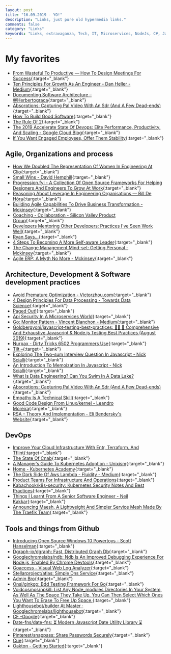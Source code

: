 ```yaml
---
layout: post
title: "16.09.2019 - YO!"
description: "Links, just pure old hypermedia links."
comments: false
category: "Links"
keywords: "Links, extravaganza, Tech, IT, Microservices, NodeJs, C#, Javascript, Solution architecture"
---
```

<!-- markdownlint-disable MD033 MD020-->
# My favorites<a name="favorites"></a>

- [From Wasteful To Productive — How To Design Meetings For Success](https://blog.gitprime.com/how-to-design-meetings-for-success/){:target="_blank"}
- [Ten Principles For Growth As An Engineer - Dan Heller - Medium](https://medium.com/@daniel.heller/ten-principles-for-growth-69015e08c35b){:target="_blank"}
- [Documenting Software Architecture – @Herbertograca](https://herbertograca.com/2019/08/12/documenting-software-architecture/){:target="_blank"}
- [Absorptions: Capturing Pal Video With An Sdr (And A Few Dead-ends)](http://www.windytan.com/2019/08/capturing-pal-video-with-sdr-and-few.html){:target="_blank"}
- [How To Build Good Software](https://www.csc.gov.sg/articles/how-to-build-good-software){:target="_blank"}
- [The Rule Of 2](https://chromium.googlesource.com/chromium/src/+/master/docs/security/rule-of-2.md){:target="_blank"}
- [The 2019 Accelerate State Of Devops: Elite Performance, Productivity, And Scaling - Google Cloud Blog](https://cloud.google.com/blog/products/devops-sre/the-2019-accelerate-state-of-devops-elite-performance-productivity-and-scaling){:target="_blank"}
- [If You Want Engaged Employees, Offer Them Stability](https://hbr.org/2019/08/if-you-want-engaged-employees-offer-them-stability?referral=03759&cm_vc=rr_item_page.bottom&__s=wakwmyepmhismx8ehtnp){:target="_blank"}

## Agile, Organizations and process<a name="agile"></a>

- [How We Doubled The Representation Of Women In Engineering At Clio](https://labs.clio.com/how-we-doubled-the-representation-of-women-in-engineering-at-clio-2d9a4a1a0282){:target="_blank"}
- [Small Wins - David Hemphill](https://davidhemphill.com/small-wins){:target="_blank"}
- [Progression.fyi - A Collection Of Open Source Frameworks For Helping Designers And Engineers To Grow At Work](https://www.progression.fyi/){:target="_blank"}
- [Reasoning About Leverage In Engineering Organisations — Bill De Hóra](https://dehora.net/journal/leverage-in-engineering-organisations){:target="_blank"}
- [Building Agile Capabilities To Drive Business Transformation - Mckinsey](https://www.mckinsey.com/business-functions/organization/our-insights/building-agile-capabilities-the-fuel-to-power-your-agile-body?cid=other-eml-alt-mip-mck&hlkid=70bc531465074d489e1e3d9661fef442&hctky=11526138&hdpid=d762b7af-2a6b-43c0-989b-454fdf7b7c2a){:target="_blank"}
- [Coaching - Collaboration - Silicon Valley Product Group](https://svpg.com/coaching-collaboration/){:target="_blank"}
- [Developers Mentoring Other Developers: Practices I've Seen Work Well](https://blog.pragmaticengineer.com/developers-mentoring-other-developers/){:target="_blank"}
- [Ryan Says…](https://blog.gitprime.com/investing-in-career-growth-team-development-advice-from-3-engineering-leaders/){:target="_blank"}
- [4 Steps To Becoming A More Self-aware Leader](https://insight.kellogg.northwestern.edu/article/4-steps-more-self-aware-leader?__s=wakwmyepmhismx8ehtnp){:target="_blank"}
- [The Change Management Mind-set: Getting Personal - Mckinsey](https://www.mckinsey.com/business-functions/organization/our-insights/getting-personal-about-change?__s=wakwmyepmhismx8ehtnp){:target="_blank"}
- [Agile ERP: A Myth No More - Mckinsey](https://www.mckinsey.com/business-functions/digital-mckinsey/our-insights/agile-in-enterprise-resource-planning-a-myth-no-more?cid=other-eml-alt-mip-mck&hlkid=89abc8d5c9bc4d59ae6c824a0dc3aad3&hctky=11526138&hdpid=a3efdb3f-bcab-4d45-b4d6-df12b31f9bea){:target="_blank"}

## Architecture, Development & Software development practices <a name="development"></a>

- [Avoid Premature Optimization - Victorzhou.com](https://victorzhou.com/blog/avoid-premature-optimization/){:target="_blank"}
- [4 Design Principles For Data Processing - Towards Data Science](https://towardsdatascience.com/4-design-principles-for-data-processing-964d6a45cb7c){:target="_blank"}
- [Paged Out!](https://pagedout.institute/){:target="_blank"}
- [Api Security In A Microservices World](https://www.slideshare.net/42crunch/api-security-in-a-microservices-world?_hsenc=p2ANqtz-8os4znEaAL8E2-8Qfp5p63pNlhv8BCBwogzZcsll5wM7--OaD1seCoe_NfOtiGArGTBG-taXvAEmeK8XAf32jZiQF0HQ&_hsmi=75708028){:target="_blank"}
- [Go: Monitor Pattern - Vincent Blanchon - Medium](https://medium.com/@blanchon.vincent/go-monitor-pattern-9decd26fb28){:target="_blank"}
- [Goldbergyoni/javascript-testing-best-practices: 📗🌐 🚢 Comprehensive And Exhaustive Javascript & Node.js Testing Best Practices (August 2019)](https://github.com/goldbergyoni/javascript-testing-best-practices){:target="_blank"}
- [Nurpax - Dirty Tricks 6502 Programmers Use](https://nurpax.github.io/posts/2019-08-18-dirty-tricks-6502-programmers-use.html){:target="_blank"}
- [Tilt –](https://www.kartar.net/2019/08/tilt/){:target="_blank"}
- [Exploring The Two-sum Interview Question In Javascript - Nick Scialli](https://nick.scialli.me/exploring-the-two-sum-interview-question-in-javascript/){:target="_blank"}
- [An Introduction To Memoization In Javascript - Nick Scialli](https://nick.scialli.me/an-introduction-to-memoization-in-javascript/){:target="_blank"}
- [What Is Data Engineering? Can You Swim In A Data Lake?](https://engineering.gusto.com/what-is-data-engineering/){:target="_blank"}
- [Absorptions: Capturing Pal Video With An Sdr (And A Few Dead-ends)](http://www.windytan.com/2019/08/capturing-pal-video-with-sdr-and-few.html){:target="_blank"}
- [Empathy Is A Technical Skill](https://www.infoq.com/articles/empathy-technical-skill/){:target="_blank"}
- [Good Code Design From Linux/kernel - Leandro Moreira](https://leandromoreira.com.br/2019/08/02/linux-ffmpeg-source-internals-a-good-software-design/){:target="_blank"}
- [RSA - Theory And Implementation - Eli Bendersky's Website](https://eli.thegreenplace.net/2019/rsa-theory-and-implementation/){:target="_blank"}

## DevOps<a name="devops"></a>

- [Improve Your Cloud Infrastructure With Entr, Terraform, And Tflint](https://spin.atomicobject.com/2019/09/03/cloud-infrastructure-entr/?ck_subscriber_id=512833929){:target="_blank"}
- [The State Of Cnab](https://deislabs.io/posts/state-of-cnab-part-1/){:target="_blank"}
- [A Manager’s Guide To Kubernetes Adoption - Unixism](https://unixism.net/2019/08/a-managers-guide-to-kubernetes-adoption/){:target="_blank"}
- [Home - Kubernetes Academy](https://kubernetes.academy/){:target="_blank"}
- [The Dark Side Of Aws Lambda - Fluidity - Medium](https://medium.com/fluidity/the-dark-side-of-aws-lambda-5c9f620b7dd2){:target="_blank"}
- [Product Teams For Infrastructure And Operations](https://go.forrester.com/blogs/product-thinking-not-just-for-developers/){:target="_blank"}
- [Kabachook/k8s-security: Kubernetes Security Notes And Best Practices](https://github.com/kabachook/k8s-security){:target="_blank"}
- [Things I Learnt From A Senior Software Engineer - Neil Kakkar](https://neilkakkar.com/things-I-learnt-from-a-senior-dev.html){:target="_blank"}
- [Announcing Maesh, A Lightweight And Simpler Service Mesh Made By The Traefik Team](https://blog.containo.us/announcing-maesh-a-lightweight-and-simpler-service-mesh-made-by-the-traefik-team-cb866edc6f29){:target="_blank"}

## Tools and things from Github <a name="tools"></a>

- [Introducing Open Source Windows 10 Powertoys - Scott Hanselman](https://www.hanselman.com/blog/IntroducingOpenSourceWindows10PowerToys.aspx){:target="_blank"}
- [Dgraph-io/dgraph: Fast, Distributed Graph Db](https://github.com/dgraph-io/dgraph){:target="_blank"}
- [Googlechromelabs/ndb: Ndb Is An Improved Debugging Experience For Node.js, Enabled By Chrome Devtools](https://github.com/GoogleChromeLabs/ndb){:target="_blank"}
- [Goaccess - Visual Web Log Analyzer](https://goaccess.io/){:target="_blank"}
- [Stellarproject/atlas: Simple Dns Service](https://github.com/stellarproject/atlas){:target="_blank"}
- [Admin Bro](https://softwarebrothers.github.io/admin-bro-dev/){:target="_blank"}
- [Onsi/ginkgo: Bdd Testing Framework For Go](https://github.com/onsi/ginkgo){:target="_blank"}
- [Voidcosmos/npkill: List Any Node_modules Directories In Your System, As Well As The Space They Take Up. You Can Then Select Which Ones You Want To Erase To Free Up Space.](https://github.com/voidcosmos/npkill){:target="_blank"}
- [Lighthousebot/builder At Master · Googlechromelabs/lighthousebot](https://github.com/GoogleChromeLabs/lighthousebot/tree/master/builder){:target="_blank"}
- [CF -Google](https://github.com/google/kf){:target="_blank"}
- [Date-fns/date-fns: ⏳ Modern Javascript Date Utility Library ⌛️](https://github.com/date-fns/date-fns){:target="_blank"}
- [Pinterest/snappass: Share Passwords Securely](https://github.com/pinterest/snappass){:target="_blank"}
- [Cue](https://cuelang.org/){:target="_blank"}
- [Oakton - Getting Started](https://jasperfx.github.io/oakton/documentation/getting_started/){:target="_blank"}
